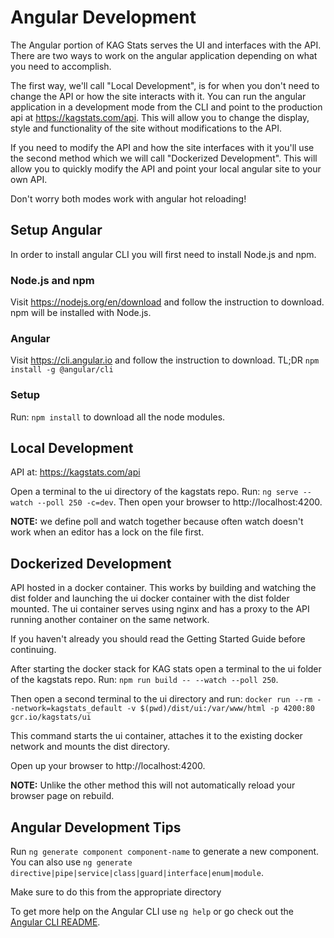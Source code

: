 # Angular Development

The Angular portion of KAG Stats serves the UI and interfaces with the API. There are two ways to work on the angular application
depending on what you need to accomplish. 

The first way, we'll call "Local Development", is for when you don't need to change the API or how the site interacts with it. You can run the angular application in a development mode from the CLI and point to the production api at https://kagstats.com/api. This will allow you to change the display, style and functionality of the site without modifications to the API.

If you need to modify the API and how the site interfaces with it you'll use the second method which we will call  "Dockerized Development".  This will allow you to quickly modify the API and point your local angular site to your own API.

Don't worry both modes work with angular hot reloading!

## Setup Angular

In order to install angular CLI you will first need to install Node.js and npm.

### Node.js and npm

Visit https://nodejs.org/en/download and follow the instruction to download.
npm will be installed with Node.js.

### Angular

Visit https://cli.angular.io and follow the instruction to download.
TL;DR `npm install -g @angular/cli`

### Setup

Run: `npm install` to download all the node modules.

## Local Development

API at: https://kagstats.com/api

Open a terminal to the ui directory of the kagstats repo.
Run: `ng serve --watch --poll 250 -c=dev`. Then open your browser to
http://localhost:4200.

**NOTE:** we define poll and watch together because often watch doesn't work when an editor has a lock on the file first.

## Dockerized Development

API hosted in a docker container. This works by building and watching the dist folder and launching the ui docker container with the dist folder mounted. The ui container serves using nginx and has a proxy to the API running another container on the same network.

If you haven't already you should read the Getting Started Guide before continuing.

After starting the docker stack for KAG stats open a terminal to the ui folder of the kagstats repo.
Run: `npm run build -- --watch --poll 250`.

Then open a second terminal to the ui directory and run:
`docker run --rm --network=kagstats_default -v $(pwd)/dist/ui:/var/www/html -p 4200:80 gcr.io/kagstats/ui`

This command starts the ui container, attaches it to the existing docker network and mounts the dist directory.

Open up your browser to http://localhost:4200.

**NOTE:** Unlike the other method this will not automatically reload your browser page on rebuild.

## Angular Development Tips

Run `ng generate component component-name` to generate a new component. You can also use `ng generate directive|pipe|service|class|guard|interface|enum|module`.

Make sure to do this from the appropriate directory

To get more help on the Angular CLI use `ng help` or go check out the [Angular CLI README](https://github.com/angular/angular-cli/blob/master/README.md).